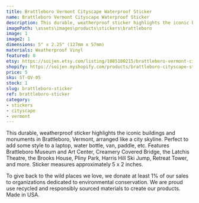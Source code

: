 ```yaml
---
title: Brattleboro Vermont Cityscape Waterproof Sticker
name: Brattleboro Vermont Cityscape Waterproof Sticker
description: This durable, weatherproof sticker highlights the iconic buildings and monuments in Brattleboro, Vermont, arranged like a city skyline. Perfect to add some style to a laptop, water bottle, van, paddle, etc. Features Brattleboro Museum and Art Center, Creamery Covered Bridge, the Latchis Theatre, the Brooks House, Pliny Park, Harris Hill Ski Jump, Retreat Tower, and more. Made in USA.
imagePath: \assets\images\products\stickers\brattleboro
image: 1
image2: 1
dimensions: 5" x 2.25" (127mm x 57mm)
materials: Weatherproof Vinyl
featured: 0
etsy: https://soijen.etsy.com/listing/1085100215/brattleboro-vermont-cityscape-sticker?utm_source=Copy&utm_medium=ListingManager&utm_campaign=Share&utm_term=so.lmsm&share_time=1695258569651
shopify: https://soijen.myshopify.com/products/brattleboro-cityscape-sticker
price: 5
sku: ST-QV-05
stock: 1
slug: brattleboro-sticker
ref: brattleboro-sticker
category:
- stickers
- cityscape
- vermont
---
```

This durable, weatherproof sticker highlights the iconic buildings and monuments in Brattleboro, Vermont, arranged like a city skyline. Perfect to add some style to a laptop, water bottle, van, paddle, etc. Features Brattleboro Museum and Art Center, Creamery Covered Bridge, the Latchis Theatre, the Brooks House, Pliny Park, Harris Hill Ski Jump, Retreat Tower, and more. Sticker measures approximately 5 x 2 inches.

To give back to the wild places we love, we donate at least 1% of our sales to organizations dedicated to environmental conservation. We are proud use recycled and responsibly sourced materials to create our products. Made in USA.
